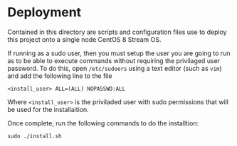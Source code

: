 # Deployment

Contained in this directory are scripts and configuration files use to deploy this project onto a single node CentOS 8 Stream OS. 

If running as a sudo user, then you must setup the user you are going to run as to be able to execute commands without requiring the privilaged user password. To do this, open `/etc/sudoers` using a text editor (such as `vim`) and add the following line to the file
```
<install_user> ALL=(ALL) NOPASSWD:ALL
```
Where `<install_user>` is the priviladed user with sudo permissions that will be used for the installaition.

Once complete, run the following commands to do the installtion:
```
sudo ./install.sh
```
